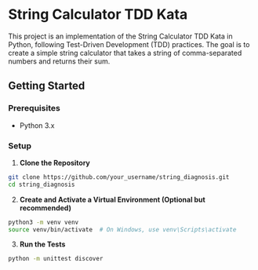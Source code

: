 # String Calculator TDD Kata

This project is an implementation of the String Calculator TDD Kata in Python, following Test-Driven Development (TDD) practices. The goal is to create a simple string calculator that takes a string of comma-separated numbers and returns their sum.

## Getting Started

### Prerequisites

- Python 3.x

### Setup

1. **Clone the Repository**

```bash
git clone https://github.com/your_username/string_diagnosis.git
cd string_diagnosis
```

2. **Create and Activate a Virtual Environment (Optional but recommended)**

```bash
python3 -m venv venv
source venv/bin/activate  # On Windows, use venv\Scripts\activate
```

3. **Run the Tests**

```bash
python -m unittest discover
```
